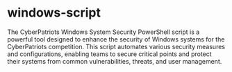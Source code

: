 # windows-script

The CyberPatriots Windows System Security PowerShell script is a powerful tool designed to enhance the security of Windows systems for the CyberPatriots competition. This script automates various security measures and configurations, enabling teams to secure critical points and protect their systems from common vulnerabilities, threats, and user management.
